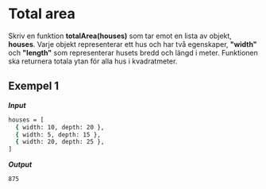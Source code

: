 # Total area

Skriv en funktion **totalArea(houses)** som tar emot en lista av objekt, **houses**. Varje objekt representerar ett hus och har två egenskaper, **"width"** och **"length"** som representerar husets bredd och längd i meter. Funktionen ska returnera totala ytan för alla hus i kvadratmeter.

## Exempel 1

**_Input_**

```bash
houses = [
  { width: 10, depth: 20 },
  { width: 5, depth: 15 },
  { width: 20, depth: 25 },
]
```

**_Output_**

```bash
875
```

